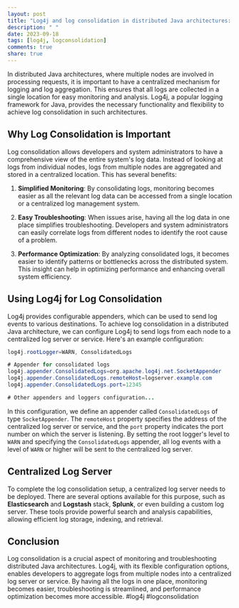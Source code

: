 ```yaml
---
layout: post
title: "Log4j and log consolidation in distributed Java architectures: aggregating logs from multiple nodes"
description: " "
date: 2023-09-18
tags: [log4j, logconsolidation]
comments: true
share: true
---
```


In distributed Java architectures, where multiple nodes are involved in processing requests, it is important to have a centralized mechanism for logging and log aggregation. This ensures that all logs are collected in a single location for easy monitoring and analysis. Log4j, a popular logging framework for Java, provides the necessary functionality and flexibility to achieve log consolidation in such architectures.

## Why Log Consolidation is Important

Log consolidation allows developers and system administrators to have a comprehensive view of the entire system's log data. Instead of looking at logs from individual nodes, logs from multiple nodes are aggregated and stored in a centralized location. This has several benefits:

1. **Simplified Monitoring**: By consolidating logs, monitoring becomes easier as all the relevant log data can be accessed from a single location or a centralized log management system.

2. **Easy Troubleshooting**: When issues arise, having all the log data in one place simplifies troubleshooting. Developers and system administrators can easily correlate logs from different nodes to identify the root cause of a problem.

3. **Performance Optimization**: By analyzing consolidated logs, it becomes easier to identify patterns or bottlenecks across the distributed system. This insight can help in optimizing performance and enhancing overall system efficiency.

## Using Log4j for Log Consolidation

Log4j provides configurable appenders, which can be used to send log events to various destinations. To achieve log consolidation in a distributed Java architecture, we can configure Log4j to send logs from each node to a centralized log server or service. Here's an example configuration:

```java
log4j.rootLogger=WARN, ConsolidatedLogs

# Appender for consolidated logs
log4j.appender.ConsolidatedLogs=org.apache.log4j.net.SocketAppender
log4j.appender.ConsolidatedLogs.remoteHost=logserver.example.com
log4j.appender.ConsolidatedLogs.port=12345

# Other appenders and loggers configuration...
```

In this configuration, we define an appender called `ConsolidatedLogs` of type `SocketAppender`. The `remoteHost` property specifies the address of the centralized log server or service, and the `port` property indicates the port number on which the server is listening. By setting the root logger's level to `WARN` and specifying the `ConsolidatedLogs` appender, all log events with a level of `WARN` or higher will be sent to the centralized log server.

## Centralized Log Server

To complete the log consolidation setup, a centralized log server needs to be deployed. There are several options available for this purpose, such as **Elasticsearch** and **Logstash** stack, **Splunk**, or even building a custom log server. These tools provide powerful search and analysis capabilities, allowing efficient log storage, indexing, and retrieval.

## Conclusion

Log consolidation is a crucial aspect of monitoring and troubleshooting distributed Java architectures. Log4j, with its flexible configuration options, enables developers to aggregate logs from multiple nodes into a centralized log server or service. By having all the logs in one place, monitoring becomes easier, troubleshooting is streamlined, and performance optimization becomes more accessible. #log4j #logconsolidation